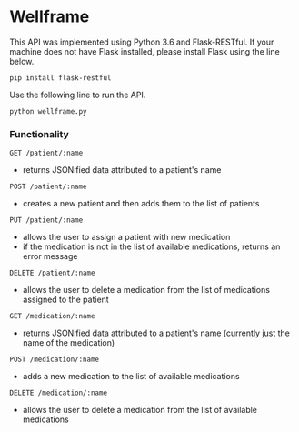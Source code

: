 # Wellframe

This API was implemented using Python 3.6 and Flask-RESTful. If your machine does not have Flask installed, please install Flask using the line below.
```
pip install flask-restful
```

Use the following line to run the API.
```
python wellframe.py
```

### Functionality
```
GET /patient/:name
```
- returns JSONified data attributed to a patient's name

```
POST /patient/:name
```
- creates a new patient and then adds them to the list of patients

```
PUT /patient/:name
```
- allows the user to assign a patient with new medication
- if the medication is not in the list of available medications, returns an error message

```
DELETE /patient/:name
```
- allows the user to delete a medication from the list of medications assigned to the patient

```
GET /medication/:name
```
- returns JSONified data attributed to a patient's name (currently just the name of the medication)

```
POST /medication/:name
```
- adds a new medication to the list of available medications

```
DELETE /medication/:name
```
- allows the user to delete a medication from the list of available medications
